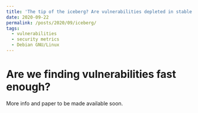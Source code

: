 ```yaml
---
title: 'The tip of the iceberg? Are vulnerabilities depleted in stable releases?'
date: 2020-09-22
permalink: /posts/2020/09/iceberg/
tags:
  - vulnerabilities
  - security metrics
  - Debian GNU/Linux
---
```


# Are we finding vulnerabilities fast enough?

More info and paper to be made available soon.

